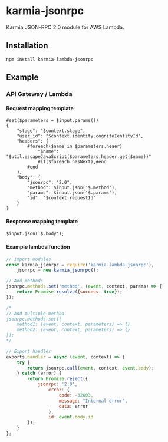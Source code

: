 # karmia-jsonrpc

Karmia JSON-RPC 2.0 module for AWS Lambda.

## Installation

```Shell
npm install karmia-lambda-jsonrpc
```

## Example
### API Gateway / Lambda
#### Request mapping template
```
#set($parameters = $input.params())
{
    "stage": "$context.stage",
    "user_id": "$context.identity.cognitoIentityId",
    "headers": {
        #foreach($name in $parameters.heaer)
            "$name": "$util.escapeJavaScript($parameters.header.get($name))"
            #if($foreach.hasNext),#end
        #end
    },
    "body": {
        "jsonrpc": "2.0",
        "method": $input.json('$.method'),
        "params": $input.json('$.params'),
        "id": "$context.requestId"
    }
}
```

#### Response mapping template
```
$input.json('$.body');
```

#### Example lambda function
```javascript
// Import modules
const karmia_jsonrpc = require('karmia-lambda-jsonrpc'),
    jsonrpc = new karmia_jsonrpc();

// Add methods
jsonrpc.methods.set('method', (event, context, params) => {
    return Promise.resolve({success: true});
});

/*
// Add multiple method
jsonrpc.methods.set({
    method1: (event, context, parameters) => {},
    method2: (event, context, parameters) => {}
});
*/

// Export handler
exports.handler = async (event, context) => {
    try {
        return jsonrpc.call(event, context, event.body);
    } catch (error) {
        return Promise.reject({
            jsonrpc: '2.0',
                error: {
                    code: -32603,
                    message: "Internal error",
                    data: error
                },
                id: event.body.id
        });
    }
};
```
